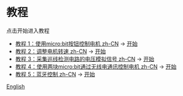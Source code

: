 # 教程

点击开始进入教程

* [教程 1：使用micro:bit按钮控制电机 zh-CN](/Triode-car-tutorials/_locales/zh-CN/tutorial) → [开始](https://makecode.microbit.org/#tutorial:github:wind-stormger/triode-car-tutorials/tutorial)
* [教程 2：调整电机转速 zh-CN](/Triode-car-tutorials/_locales/zh-CN/tutorial_2) → [开始](https://makecode.microbit.org/#tutorial:github:wind-stormger/triode-car-tutorials/tutorial_2)
* [教程 3：采集巡线检测电路的电压模拟信号 zh-CN](/Triode-car-tutorials/_locales/zh-CN/tutorial_3) → [开始](https://makecode.microbit.org/#tutorial:github:wind-stormger/triode-car-tutorials/tutorial_3)
* [教程 4：使用两块micro:bit通过无线电通讯控制电机 zh-CN](/Triode-car-tutorials/_locales/zh-CN/tutorial_4) → [开始](https://makecode.microbit.org/#tutorial:github:wind-stormger/triode-car-tutorials/tutorial_4)
* [教程 5：蓝牙控制 zh-CN](/Triode-car-tutorials/_locales/zh-CN/tutorial_5) → [开始](https://makecode.microbit.org/#tutorial:github:wind-stormger/triode-car-tutorials/tutorial_5)

[English](/Triode-car-tutorials)

<script src="https://makecode.com/gh-pages-embed.js"></script><script>makeCodeRender("{{ site.makecode.home_url }}", "{{ site.github.owner_name }}/{{ site.github.repository_name }}");</script>
